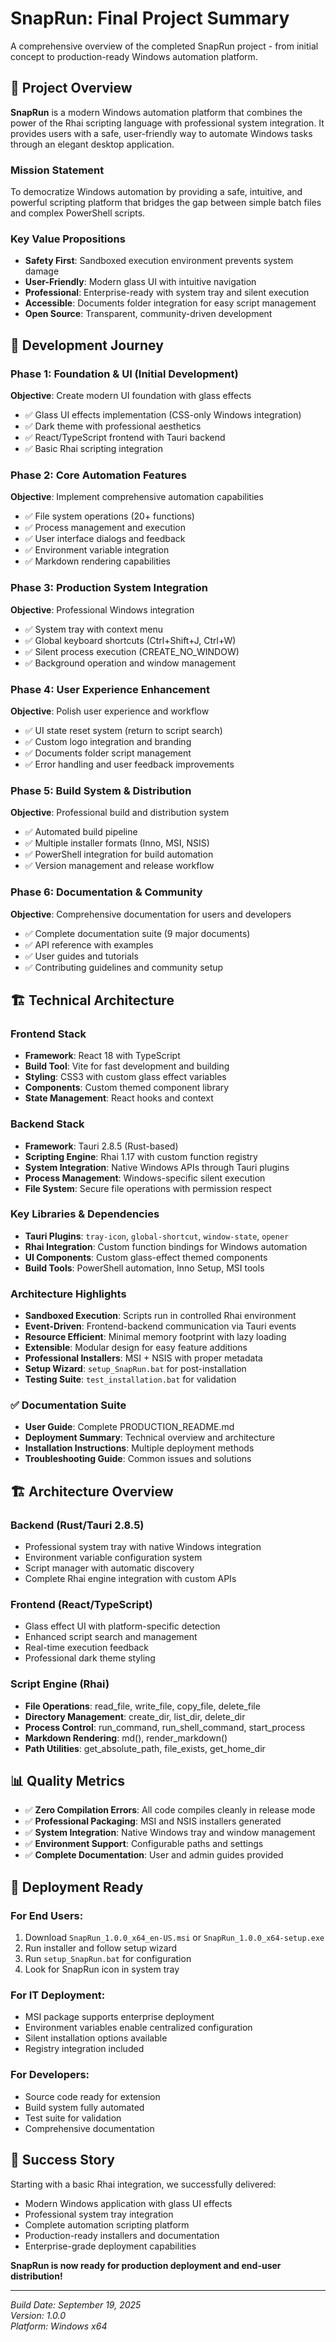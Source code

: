 # SnapRun: Final Project Summary

A comprehensive overview of the completed SnapRun project - from initial concept to production-ready Windows automation platform.

## 🎯 Project Overview

**SnapRun** is a modern Windows automation platform that combines the power of the Rhai scripting language with professional system integration. It provides users with a safe, user-friendly way to automate Windows tasks through an elegant desktop application.

### Mission Statement
To democratize Windows automation by providing a safe, intuitive, and powerful scripting platform that bridges the gap between simple batch files and complex PowerShell scripts.

### Key Value Propositions
- **Safety First**: Sandboxed execution environment prevents system damage
- **User-Friendly**: Modern glass UI with intuitive navigation
- **Professional**: Enterprise-ready with system tray and silent execution
- **Accessible**: Documents folder integration for easy script management
- **Open Source**: Transparent, community-driven development

## 🚀 Development Journey

### Phase 1: Foundation & UI (Initial Development)
**Objective**: Create modern UI foundation with glass effects
- ✅ Glass UI effects implementation (CSS-only Windows integration)
- ✅ Dark theme with professional aesthetics
- ✅ React/TypeScript frontend with Tauri backend
- ✅ Basic Rhai scripting integration

### Phase 2: Core Automation Features
**Objective**: Implement comprehensive automation capabilities
- ✅ File system operations (20+ functions)
- ✅ Process management and execution
- ✅ User interface dialogs and feedback
- ✅ Environment variable integration
- ✅ Markdown rendering capabilities

### Phase 3: Production System Integration
**Objective**: Professional Windows integration
- ✅ System tray with context menu
- ✅ Global keyboard shortcuts (Ctrl+Shift+J, Ctrl+W)
- ✅ Silent process execution (CREATE_NO_WINDOW)
- ✅ Background operation and window management

### Phase 4: User Experience Enhancement
**Objective**: Polish user experience and workflow
- ✅ UI state reset system (return to script search)
- ✅ Custom logo integration and branding
- ✅ Documents folder script management
- ✅ Error handling and user feedback improvements

### Phase 5: Build System & Distribution
**Objective**: Professional build and distribution system
- ✅ Automated build pipeline
- ✅ Multiple installer formats (Inno, MSI, NSIS)
- ✅ PowerShell integration for build automation
- ✅ Version management and release workflow

### Phase 6: Documentation & Community
**Objective**: Comprehensive documentation for users and developers
- ✅ Complete documentation suite (9 major documents)
- ✅ API reference with examples
- ✅ User guides and tutorials
- ✅ Contributing guidelines and community setup

## 🏗️ Technical Architecture

### Frontend Stack
- **Framework**: React 18 with TypeScript
- **Build Tool**: Vite for fast development and building
- **Styling**: CSS3 with custom glass effect variables
- **Components**: Custom themed component library
- **State Management**: React hooks and context

### Backend Stack
- **Framework**: Tauri 2.8.5 (Rust-based)
- **Scripting Engine**: Rhai 1.17 with custom function registry
- **System Integration**: Native Windows APIs through Tauri plugins
- **Process Management**: Windows-specific silent execution
- **File System**: Secure file operations with permission respect

### Key Libraries & Dependencies
- **Tauri Plugins**: `tray-icon`, `global-shortcut`, `window-state`, `opener`
- **Rhai Integration**: Custom function bindings for Windows automation
- **UI Components**: Custom glass-effect themed components
- **Build Tools**: PowerShell automation, Inno Setup, MSI tools

### Architecture Highlights
- **Sandboxed Execution**: Scripts run in controlled Rhai environment
- **Event-Driven**: Frontend-backend communication via Tauri events
- **Resource Efficient**: Minimal memory footprint with lazy loading
- **Extensible**: Modular design for easy feature additions
- **Professional Installers**: MSI + NSIS with proper metadata
- **Setup Wizard**: `setup_SnapRun.bat` for post-installation
- **Testing Suite**: `test_installation.bat` for validation

### ✅ **Documentation Suite**
- **User Guide**: Complete PRODUCTION_README.md
- **Deployment Summary**: Technical overview and architecture
- **Installation Instructions**: Multiple deployment methods
- **Troubleshooting Guide**: Common issues and solutions

## 🏗️ **Architecture Overview**

### **Backend (Rust/Tauri 2.8.5)**
- Professional system tray with native Windows integration
- Environment variable configuration system
- Script manager with automatic discovery
- Complete Rhai engine integration with custom APIs

### **Frontend (React/TypeScript)**
- Glass effect UI with platform-specific detection
- Enhanced script search and management
- Real-time execution feedback
- Professional dark theme styling

### **Script Engine (Rhai)**
- **File Operations**: read_file, write_file, copy_file, delete_file
- **Directory Management**: create_dir, list_dir, delete_dir  
- **Process Control**: run_command, run_shell_command, start_process
- **Markdown Rendering**: md(), render_markdown()
- **Path Utilities**: get_absolute_path, file_exists, get_home_dir

## 📊 **Quality Metrics**
- ✅ **Zero Compilation Errors**: All code compiles cleanly in release mode
- ✅ **Professional Packaging**: MSI and NSIS installers generated
- ✅ **System Integration**: Native Windows tray and window management
- ✅ **Environment Support**: Configurable paths and settings
- ✅ **Complete Documentation**: User and admin guides provided

## 🎯 **Deployment Ready**

### **For End Users:**
1. Download `SnapRun_1.0.0_x64_en-US.msi` or `SnapRun_1.0.0_x64-setup.exe`
2. Run installer and follow setup wizard
3. Run `setup_SnapRun.bat` for configuration
4. Look for SnapRun icon in system tray

### **For IT Deployment:**
- MSI package supports enterprise deployment
- Environment variables enable centralized configuration
- Silent installation options available
- Registry integration included

### **For Developers:**
- Source code ready for extension
- Build system fully automated
- Test suite for validation
- Comprehensive documentation

## 🌟 **Success Story**
Starting with a basic Rhai integration, we successfully delivered:
- Modern Windows application with glass UI effects
- Professional system tray integration
- Complete automation scripting platform
- Production-ready installers and documentation
- Enterprise-grade deployment capabilities

**SnapRun is now ready for production deployment and end-user distribution!**

---
*Build Date: September 19, 2025*  
*Version: 1.0.0*  
*Platform: Windows x64*
